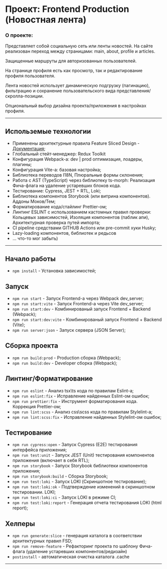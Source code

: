# Проект: Frontend Production (Новостная лента)

### О проекте:

Представляет собой социальную сеть или ленты новостей. На сайте реализован переход между страницами: main, about, profile и articles.

Защищенные маршруты для авторизованных пользователей.

На странице профиля есть как просмотр, так и редактирование профиля пользователя.

Лента новостей использует динамическую подгрузку (пагинацию), фильтрацию и сохранение пользовательского вида представления/скролла-позиции.

Опциональный выбор дизайна проекта/приложения в настройках профиля.

---

## Использемые технологии

- Применены архитектурные правила Feature Sliced Design - [Документация](https://feature-sliced.design/docs/get-started/tutorial);
- Глобальный стейт-менеджер: Redux Toolkit
- Конфигурация Webpack-a: dev | prod оптимизация, лоадеры, плагины;
- Конфигурация Vite-а: базовая настройка;
- Библиотека переводов I18N, Плюральные формы склонения;
- Работа c AST (TypeScript) через библиотеку ts-morph: Реализация Фича-флага на удаление устаревших блоков кода.
- Тестирование: Cypress, JEST + RTL, Loki;
- Библиотека компонентов Storybook (или витрина компонентов). Аддоны Моков/Тем;
- Форматирование кода/стайлинг Prettier-ом;
- Линтинг ESLINT с использованием кастомных правил проверки: Кольцевых зависимостей, Изоляция компонентов (паблик апи), Архитектурная проверка путей импорта;
- CI pipeline средствами GITHUB Actions или pre-commit хуки Husky;
- Lazy-loading компонентов, библиотек и редьсов
- ... что-то мог забыть)

---

## Начало работы

- `npm install` - Установка зависимостей;

## Запуск

- `npm run start` - Запуск Frontend-а через Webpack dev_server;
- `npm run start:vite` - Запуск Frontend-а через Vite dev_server;
- `npm run start:dev` - Комбинированый запуск Frontend + Backend (Webpack);
- `npm run start:dev:vite` - Комбинированый запуск Frontend + Backend (Vite);
- `npm run server:json` - Запуск сервера (JSON Server);

## Сборка проекта

- `npm run build:prod` - Production сборка (Webpack);
- `npm run build:dev` - Developer сборка (Webpack);

## Линтинг/Форматирование

- `npm run eslint` - Анализ tsx\ts кода по правилам Eslint-а;
- `npm run eslint:fix` - Исправление найденных Eslint-ом ошибок;
- `npm run prettier:fix` - Инструмент форматирования кода. Коррекция Prettier-ом;
- `npm run lint:scss` - Анализ css\scss кода по правилам Stylelint-а;
- `npm run lint:scss:fix` - Исправление найденных Stylelint-ом ошибок;

## Тестирование

- `npm run cypress:open` - Запуск Cypress (E2E) тестирования интерфейса приложения;
- `npm run test:unit` - Запуск JEST (Unit) тестирования компонентов приложения (включает в себя RTL);
- `npm run storybook` - Запуск Storybook библиотеки компонентов приложения;
- `npm run storybook:build` - Сборка Storybook;
- `npm run test:loki` - Запуск LOKI (Скриншотное тестирование);
- `npm run test:loki:ok` - Подтверждение изменений в скриншотном тестировании. LOKI;
- `npm run test:loki:ci` - Запуск LOKI в режиме CI;
- `npm run test:loki:report` - Генерация отчета тестирования LOKI (html report);

## Хелперы

- `npm run generate:slice` - генерация каталога в соответствии архитектурных правил FSD;
- `npm run remove-feature` - Рефакторинг проекта по шаблону Фича-флага (удаление устаревших компонентов/редизайн)
- `postinstall` - автоматическая очистка каталога .cache

---

